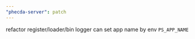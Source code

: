```yaml
---
"phecda-server": patch
---
```


refactor register/loader/bin
logger can set app name by env `PS_APP_NAME`